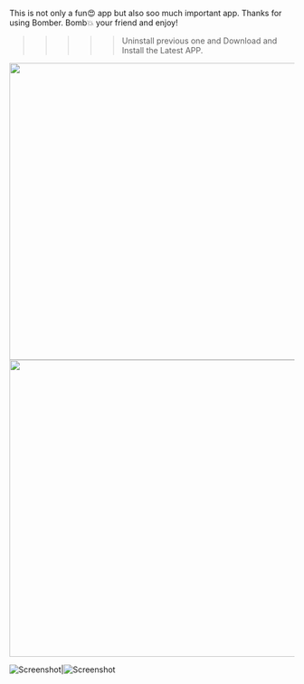 This is not only a fun😍 app but also soo much important app.
Thanks for using Bomber.
Bomb💥 your friend and enjoy!


>>>>> Uninstall previous one and Download and Install the Latest APP.

 <img src="https://github.com/M-Rifat/Bomber/blob/main/Screenshot_1.jpg" width="525"/>
 <img src="https://github.com/M-Rifat/Bomber/blob/main/Screenshot_2.jpg" width="525"/>

![Screenshot]()|![Screenshot]()


